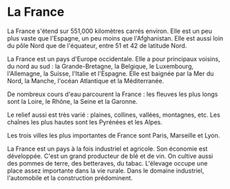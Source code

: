 # La France

La France s'étend sur 551,000 kilomètres carrés environ.
Elle est un peu plus vaste que l'Espagne, un peu moins que
l'Afghanistan. Elle est aussi loin du pôle Nord que de
l'équateur, entre 51 et 42 de latitude Nord.

La France est un pays d'Europe occidentale. Elle a pour principaux
voisins, du nord au sud : la Grande-Bretagne, la Belgique,
le Luxembourg, l'Allemagne, la Suisse, l'Italie et l'Espagne.
Elle est baignée par la Mer du Nord, la Manche, l'océan Atlantique
et la Méditerranée.

De nombreux cours d'eau parcourent la France : les fleuves les plus longs
sont la Loire, le Rhône, la Seine et la Garonne.

Le relief aussi est très varié : plaines, collines, vallées, montagnes, etc.
Les chaînes les plus hautes sont les Pyrénées et les Alpes.

Les trois villes les plus importantes de France sont Paris, Marseille et Lyon.

La France est un pays à la fois industriel et agricole. Son économie est
développée. C'est un grand producteur de blé et de vin. On cultive aussi
des pommes de terre, des betteraves, du tabac. L'élevage occupe une place assez
importante dans la vie rurale. Dans le domaine industriel, l'automobile et
la construction prédominent.
